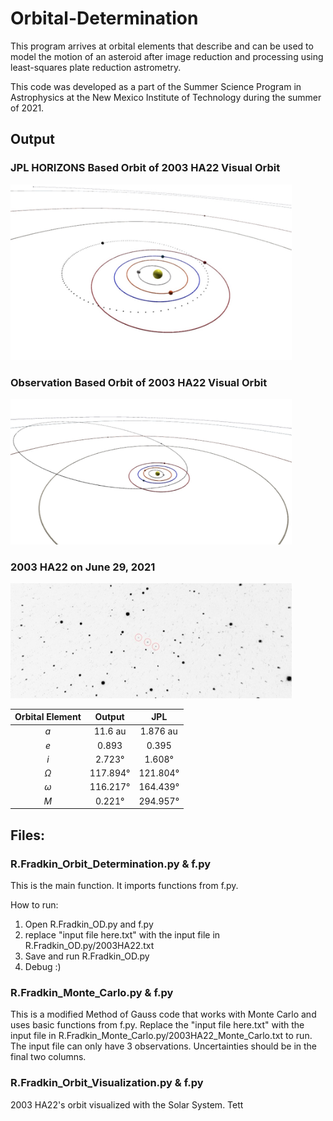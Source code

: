 # Orbital-Determination
This program arrives at orbital elements that describe and can be used to model the motion of an asteroid after image reduction and processing using least-squares plate reduction astrometry. 

This code was developed as a part of the Summer Science Program in Astrophysics at the New Mexico Institute of Technology during the summer of 2021. 

## Output

### JPL HORIZONS Based Orbit of 2003 HA22 Visual Orbit
<img src="/Images/JPL_Orbit.jpg" alt="Default Login Screen" width="450"/>  

### Observation Based Orbit of 2003 HA22 Visual Orbit
<img src="/Images/Observational_Orbit.jpg" alt="Default Login Screen" width="450"/> 

### 2003 HA22 on June 29, 2021
<img src="/Images/2003_HA22_SLM.jpg" alt="Default Login Screen" width="450"/> 


| Orbital Element        |   Output           |  JPL    |
|:-------------:|:-------------:|:--------:|
| *a*  | 11.6 au | 1.876 au|
| *e*     | 0.893      |   0.395 |
| *i* | 2.723°       |  1.608°|
| *&Omega;* | 117.894°  |  121.804°|
| *&omega;* | 116.217°   |  164.439°|
| *M* | 0.221° |  294.957°|

## Files:

### R.Fradkin_Orbit_Determination.py  &  f.py

This is the main function. It imports functions from f.py. 

How to run:
1) Open R.Fradkin_OD.py and f.py
2) replace "input file here.txt" with the input file in R.Fradkin_OD.py/2003HA22.txt
3) Save and run R.Fradkin_OD.py
4) Debug :)

### R.Fradkin_Monte_Carlo.py  &  f.py

This is a modified Method of Gauss code that works with Monte Carlo and uses basic functions from f.py.
Replace the "input file here.txt" with the input file in R.Fradkin_Monte_Carlo.py/2003HA22_Monte_Carlo.txt to run. The input file can only have 3 observations. Uncertainties should be in the final two columns. 

### R.Fradkin_Orbit_Visualization.py  &  f.py

2003 HA22's orbit visualized with the Solar System.
Tett
